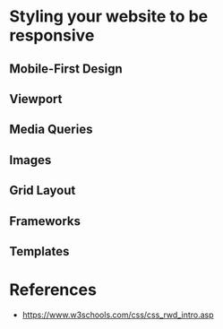 # Styling your website to be responsive

## Mobile-First Design

## Viewport

## Media Queries

## Images

## Grid Layout

## Frameworks

## Templates

# References
- https://www.w3schools.com/css/css_rwd_intro.asp